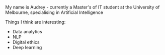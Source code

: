 My name is Audrey - currently a Master's of IT student at the University of Melbourne, specialising in Artificial Intelligence

Things I think are interesting:
 - Data analytics
 - NLP
 - Digital ethics
 - Deep learning
